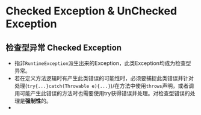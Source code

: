 # Checked Exception & UnChecked Exception
## 检查型异常 Checked Exception
- 指非`RuntimeException`派生出来的Exception，此类Exception均成为检查型异常。
- 若在定义方法逻辑时有产生此类错误的可能性时，必须要捕捉此类错误并针对处理(`try{...}catch(Throwable e){...}`)/在方法中使用`throws`声明，或者调用可能产生此错误的方法时也需要使用try获得错误并处理。对检查型错误的处理是**强制性**的。
- 